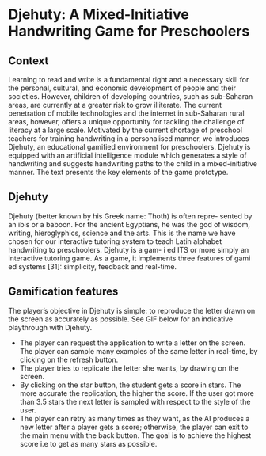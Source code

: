 # Djehuty: A Mixed-Initiative Handwriting Game for Preschoolers
## Context
Learning to read and write is a fundamental right and a necessary skill for the personal, cultural, and economic development of people and their societies. However, children of developing countries, such as sub-Saharan areas, are currently at a greater risk to grow illiterate. The current penetration of mobile technologies and the internet in sub-Saharan rural areas, however, offers a unique opportunity for tackling the challenge of literacy at a large scale. Motivated by the current shortage of preschool teachers for training handwriting in a personalised manner, we introduces Djehuty, an educational gamified environment for preschoolers. Djehuty is equipped with an artificial intelligence module which generates a style of handwriting and suggests handwriting paths to the child in a mixed-initiative manner. The text presents the key elements of the game prototype.

## Djehuty
Djehuty (better known by his Greek name: Thoth) is often repre- sented by an ibis or a baboon. For the ancient Egyptians, he was the god of wisdom, writing, hieroglyphics, science and the arts. This is the name we have chosen for our interactive tutoring system to teach Latin alphabet handwriting to preschoolers. Djehuty is a gam- i ed ITS or more simply an interactive tutoring game. As a game, it implements three features of gami ed systems [31]: simplicity, feedback and real-time.

## Gamification features
The player’s objective in Djehuty is simple: to reproduce the letter drawn on the screen as accurately as possible. See GIF below for an indicative playthrough with Djehuty.
* The player can request the application to write a letter on the screen. The player can sample many examples of the same letter in real-time, by clicking on the refresh button.
* The player tries to replicate the letter she wants, by drawing on the screen.
* By clicking on the star button, the student gets a score in stars. The more accurate the replication, the higher the score. If the user got more than 3.5 stars the next letter is sampled with respect to the style of the user.
* The player can retry as many times as they want, as the AI produces a new letter after a player gets a score; otherwise, the player can exit to the main menu with the back button.
The goal is to achieve the highest score i.e to get as many stars as possible. 


